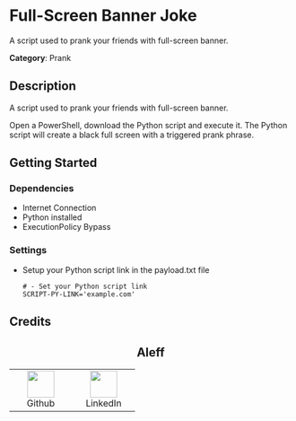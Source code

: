 # Full-Screen Banner Joke

A script used to prank your friends with full-screen banner.

**Category**: Prank

## Description

A script used to prank your friends with full-screen banner.

Open a PowerShell, download the Python script and execute it. The Python script will create a black full screen with a triggered prank phrase. 

## Getting Started

### Dependencies

* Internet Connection
* Python installed
* ExecutionPolicy Bypass

### Settings

- Setup your Python script link in the payload.txt file

  ```shell
  # - Set your Python script link
  SCRIPT-PY-LINK='example.com'
  ```

## Credits

<h2 align="center">Aleff</h2>
<div align=center>
<table>
  <tr>
    <td align="center" width="96">
      <a href="https://github.com/aleff-github">
        <img src=https://github.com/aleff-github/aleff-github/blob/main/img/github.png?raw=true width="48" height="48" />
      </a>
      <br>Github
    </td>
    <td align="center" width="96">
      <a href="https://www.linkedin.com/in/alessandro-greco-aka-aleff/">
        <img src=https://github.com/aleff-github/aleff-github/blob/main/img/linkedin.png?raw=true width="48" height="48" />
      </a>
      <br>LinkedIn
    </td>
  </tr>
</table>
</div>
